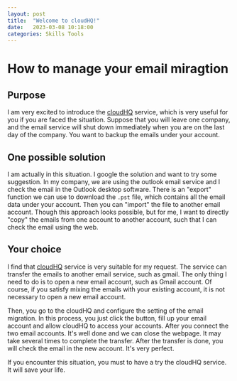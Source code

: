 ```yaml
---
layout: post
title:  "Welcome to cloudHQ!"
date:   2023-03-08 10:18:00
categories: Skills Tools
---
```


# How to manage your email miragtion

## Purpose

I am very excited to introduce the [cloudHQ](https://www.cloudhq.net/g_suite) service, which is very useful for you if you are faced the situation. Suppose that you will leave one company, and the email service will shut down immediately when you are on the last day of the company. You want to backup the emails under your account.

## One possible solution

I am actually in this situation. I google the solution and want to try some suggestion. In my company, we are using the outlook email service and I check the email in the Outlook desktop software. There is an "export" function we can use to download the `.pst` file, which contains all the email data under your account. Then you can "import" the file to another email account. Though this approach looks possible, but for me, I want to directly "copy" the emails from one account to another account, such that I can check the email using the web.

## Your choice 

I find that [cloudHQ](https://www.cloudhq.net/g_suite) service is very suitable for my request. The service can transfer the emails to another email service, such as gmail. The only thing I need to do is to open a new email account, such as Gmail account. Of course, if you satisfy mixing the emails with your existing account, it is not necessary to open a new email account.

Then, you go to the cloudHQ and configure the setting of the email migration. In this process, you just click the button, fill up your email account and allow cloudHQ to access your accounts. After you connect the two email accounts. It's well done and we can close the webpage. It may take several times to complete the transfer. After the transfer is done, you will check the email in the new account. It's very perfect.

If you encounter this situation, you must to have a try the cloudHQ service. It will save your life.



